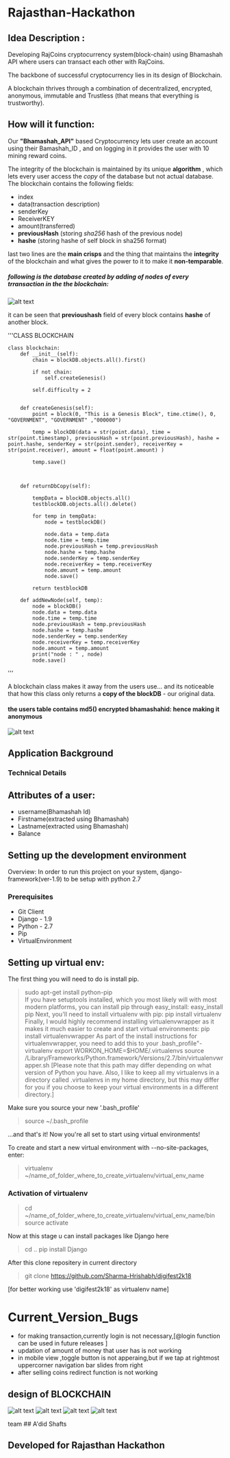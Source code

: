 # Rajasthan-Hackathon
## Idea Description :
Developing RajCoins cryptocurrency system(block-chain) using Bhamashah API where users can transact each other with RajCoins. 

The backbone of successful cryptocurrency lies in its design of Blockchain.

A blockchain thrives through a combination of decentralized, encrypted, anonymous, immutable and Trustless (that means that everything is trustworthy).


## How will it function:
Our **"Bhamashah_API"** based Cryptocurrency lets user create an account using their Bamashah_ID , and on logging in it provides the user with 10 mining reward coins.

The integrity of the blockchain is maintained by its unique **algorithm** , which lets every user access the *copy* of the database but not actual database.
The blockchain contains the following fields:
- index
- data(transaction description)
- senderKey
- ReceiverKEY
- amount(transferred)
- **previousHash**       (storing *sha256* hash of the previous node)
- **hashe**       (storing hashe of self block in sha256 format)


last two lines are the **main crisps** and the thing that maintains the **integrity** of the blockchain and what gives the power to it to make it **non-temparable**.

##### following is the database created by adding of nodes of every trransaction in the the blockchain:

![alt text](https://github.com/Sharma-Hrishabh/digifest2k18/blob/master/dbsnap.jpeg)

it can be seen that **previoushash** field of every block contains **hashe** of another block.

'''CLASS BLOCKCHAIN

    class blockchain:
	    def __init__(self):
		    chain = blockDB.objects.all().first()

		    if not chain:
			    self.createGenesis()

    		self.difficulty = 2
    
    
    	def createGenesis(self):
    		point = block(0, "This is a Genesis Block", time.ctime(), 0, "GOVERNMENT", "GOVERNMENT" ,"000000")
    
    		temp = blockDB(data = str(point.data), time = str(point.timestamp), previousHash = str(point.previousHash), hashe = point.hashe, senderKey = str(point.sender), receiverKey = str(point.receiver), amount = float(point.amount) )
    		
    		temp.save()
    	
    
    	
    	def returnDbCopy(self):
    		
    		tempData = blockDB.objects.all()
    		testblockDB.objects.all().delete()
    		
    		for temp in tempData:
    			node = testblockDB()
    			
    			node.data = temp.data
    			node.time = temp.time
    			node.previousHash = temp.previousHash
    			node.hashe = temp.hashe
    			node.senderKey = temp.senderKey
    			node.receiverKey = temp.receiverKey
    			node.amount = temp.amount
    			node.save()
    		
    		return testblockDB
    		
    	def addNewNode(self, temp):
    		node = blockDB()
    		node.data = temp.data
    		node.time = temp.time
    		node.previousHash = temp.previousHash
    		node.hashe = temp.hashe
    		node.senderKey = temp.senderKey
    		node.receiverKey = temp.receiverKey
    		node.amount = temp.amount
    		print("node : " , node)
    		node.save()


'''

A blockchain class makes it away from the users use... and its noticeable that how this class only returns a **copy of the blockDB** - our original data.


#### the users table contains md5() encrypted bhamashahid: hence making it anonymous
![alt text](https://github.com/Sharma-Hrishabh/digifest2k18/blob/master/1.png)


## Application Background
### Technical Details
## Attributes of a user:
- username(Bhamashah Id)
- Firstname(extracted using Bhamashah)
- Lastname(extracted using Bhamashah)
- Balance

## Setting up the development environment

Overview:
In order to run this project on your system, django-framework(ver-1.9) to be setup with python 2.7 

### Prerequisites
- Git Client
- Django - 1.9
- Python - 2.7
- Pip
- VirtualEnvironment

## Setting up virtual env:
The first thing you will need to do is install pip.
>sudo apt-get install python-pip    
If you have setuptools installed, which you most likely will with most modern platforms, you can install pip through easy_install:
>easy_install pip
Next, you'll need to install virtualenv with pip:
>pip install virtualenv
Finally, I would highly recommend installing virtualenvwrapper as it makes it much easier to create and start virtual environments:
>pip install virtualenvwrapper
As part of the install instructions for virtualenvwrapper, you need to add this to your .bash_profile"-
virtualenv
>export WORKON_HOME=$HOME/.virtualenvs
>source /Library/Frameworks/Python.framework/Versions/2.7/bin/virtualenvwrapper.sh
[Please note that this path may differ depending on what version of Python you have. 
Also, I like to keep all my virtualenvs in a directory called .virtualenvs in my home directory, 
but this may differ for you if you choose to keep your virtual environments in a different directory.]

Make sure you source your new '.bash_profile'

>source ~/.bash_profile

...and that's it! Now you're all set to start using virtual environments!

To create and start a new virtual environment with --no-site-packages, enter:
>virtualenv ~/name_of_folder_where_to_create_virtualenv/virtual_env_name

### Activation of virtualenv
>cd ~/name_of_folder_where_to_create_virtualenv/virtual_env_name/bin
>source activate


Now at this stage u can install packages like Django here

>cd ..
>pip install Django

After this clone repositery in current directory
>git clone https://github.com/Sharma-Hrishabh/digifest2k18

[for better working use 'digifest2k18' as virtualenv name]



# Current_Version_Bugs
- for making transaction,currently login is not necessary,[@login function can be used in future releases ]
- updation of amount of money that user has is not working
- in mobile view ,toggle button is not apperaing,but if we tap at rightmost uppercorner navigation bar slides from right
- after selling coins redirect function is not working



## design of BLOCKCHAIN

![alt text](https://github.com/Sharma-Hrishabh/digifest2k18/blob/master/2.png)
![alt text](https://github.com/Sharma-Hrishabh/digifest2k18/blob/master/3.png)
![alt text](https://github.com/Sharma-Hrishabh/digifest2k18/blob/master/4.png)
![alt text](https://github.com/Sharma-Hrishabh/digifest2k18/blob/master/5.png)

team ## A'did Shafts


## Developed for Rajasthan Hackathon


